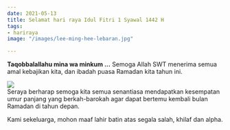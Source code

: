 ```yaml
---
date: 2021-05-13
title: Selamat hari raya Idul Fitri 1 Syawal 1442 H
tags:
- hariraya
image: "/images/lee-ming-hee-lebaran.jpg"

---
```

**Taqobbalallahu mina wa minkum ...** Semoga Allah SWT menerima semua amal kebajikan kita, dan ibadah puasa Ramadan kita tahun ini.

![](/images/lee-ming-hee-lebaran.jpg)  
Seraya berharap semoga kita semua senantiasa mendapatkan kesempatan umur panjang yang berkah-barokah agar dapat bertemu kembali bulan Ramadan di tahun depan.

Kami sekeluarga, mohon maaf lahir batin atas segala salah, khilaf dan alpha.